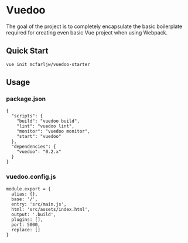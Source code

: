 # Vuedoo

The goal of the project is to completely encapsulate the basic boilerplate required for creating even basic Vue project when using Webpack.

## Quick Start

```
vue init mcfarljw/vuedoo-starter
```

## Usage

### package.json

```
{
  "scripts": {
    "build": "vuedoo build",
    "lint": "vuedoo lint",
    "monitor": "vuedoo monitor",
    "start": "vuedoo"
  },
  "dependencies": {
    "vuedoo": "0.2.x"
  }
}
```

### vuedoo.config.js

```
module.export = {
  alias: {},
  base: '/',
  entry: 'src/main.js',
  html: 'src/assets/index.html',
  output: '.build',
  plugins: [],
  port: 5000,
  replace: []
}
```
